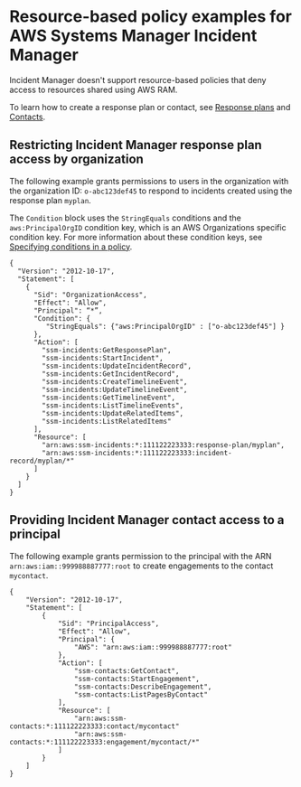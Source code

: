 # Resource\-based policy examples for AWS Systems Manager Incident Manager<a name="security_iam_resource-based-policy-examples"></a>

Incident Manager doesn't support resource\-based policies that deny access to resources shared using AWS RAM\.

To learn how to create a response plan or contact, see [Response plans](response-plans.md) and [Contacts](contacts.md)\.

## Restricting Incident Manager response plan access by organization<a name="security_iam_resource-based-policy-examples-restrict-response-plan-by-org"></a>

The following example grants permissions to users in the organization with the organization ID: `o-abc123def45` to respond to incidents created using the response plan `myplan`\.

The `Condition` block uses the `StringEquals` conditions and the `aws:PrincipalOrgID` condition key, which is an AWS Organizations specific condition key\. For more information about these condition keys, see [Specifying conditions in a policy](https://docs.aws.amazon.com/AmazonS3/latest/dev/amazon-s3-policy-keys.html)\. 

```
{
  "Version": "2012-10-17",
  "Statement": [
    {
      "Sid": "OrganizationAccess",
      "Effect": "Allow", 
      "Principal": “*”,
      "Condition": {
         "StringEquals": {"aws:PrincipalOrgID" : ["o-abc123def45"] }
      },
      "Action": [
        "ssm-incidents:GetResponsePlan",
        "ssm-incidents:StartIncident",
        "ssm-incidents:UpdateIncidentRecord",
        "ssm-incidents:GetIncidentRecord",
        "ssm-incidents:CreateTimelineEvent",
        "ssm-incidents:UpdateTimelineEvent",
        "ssm-incidents:GetTimelineEvent",
        "ssm-incidents:ListTimelineEvents",
        "ssm-incidents:UpdateRelatedItems",
        "ssm-incidents:ListRelatedItems"
      ],
      "Resource": [
        "arn:aws:ssm-incidents:*:111122223333:response-plan/myplan",
        "arn:aws:ssm-incidents:*:111122223333:incident-record/myplan/*"
      ]
    }
  ]
}
```

## Providing Incident Manager contact access to a principal<a name="security_iam_resource-based-policy-examples-provide-contact-access-to-principal"></a>

The following example grants permission to the principal with the ARN `arn:aws:iam::999988887777:root` to create engagements to the contact `mycontact`\.

```
{
    "Version": "2012-10-17", 
    "Statement": [
        { 
            "Sid": "PrincipalAccess",
            "Effect": "Allow", 
            "Principal": { 
                "AWS": "arn:aws:iam::999988887777:root" 
            }, 
            "Action": [
                "ssm-contacts:GetContact",
                "ssm-contacts:StartEngagement",
                "ssm-contacts:DescribeEngagement",
                "ssm-contacts:ListPagesByContact"
            ],
            "Resource": [
                "arn:aws:ssm-contacts:*:111122223333:contact/mycontact"
                "arn:aws:ssm-contacts:*:111122223333:engagement/mycontact/*"
            ]
        }
    ] 
}
```